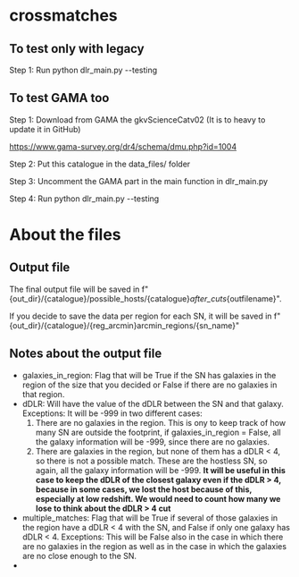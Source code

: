 # crossmatches

## To test only with legacy

Step 1: Run python dlr_main.py --testing

## To test GAMA too

Step 1: Download from GAMA the gkvScienceCatv02 (It is to heavy to update it in GitHub)

<https://www.gama-survey.org/dr4/schema/dmu.php?id=1004>

Step 2: Put this catalogue in the data_files/ folder

Step 3: Uncomment the GAMA part in the main function in dlr_main.py

Step 4: Run python dlr_main.py --testing

# About the files

## Output file

The final output file will be saved in f"{out_dir}/{catalogue}/possible_hosts/{catalogue}_after_cuts_{outfilename}".

If you decide to save the data per region for each SN, it will be saved in f"{out_dir}/{catalogue}/{reg_arcmin}arcmin_regions/{sn_name}"

## Notes about the output file

- galaxies_in_region: Flag that will be True if the SN has galaxies in the region of the size that you decided or False if there are no galaxies in that region.
- dDLR: Will have the value of the dDLR between the SN and that galaxy. Exceptions: It will be -999 in two different cases:
    1. There are no galaxies in the region. This is ony to keep track of how many SN are outside the footprint, if galaxies_in_region = False, all the galaxy information will be -999, since there are no galaxies.
    2. There are galaxies in the region, but none of them has a dDLR < 4, so there is not a possible match. These are the hostless SN, so again, all the galaxy information will be -999. **It will be useful in this case to keep the dDLR of the closest galaxy even if the dDLR > 4, because in some cases, we lost the host because of this, especially at low redshift. We would need to count how many we lose to think about the dDLR > 4 cut**
- multiple_matches: Flag that will be True if several of those galaxies in the region have a dDLR < 4 with the SN, and False if only one galaxy has dDLR < 4. Exceptions: This will be False also in the case in which there are no galaxies in the region as well as in the case in which the galaxies are no close enough to the SN.
-
